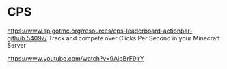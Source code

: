 # CPS
https://www.spigotmc.org/resources/cps-leaderboard-actionbar-github.54097/
Track and compete over Clicks Per Second in your Minecraft Server

https://www.youtube.com/watch?v=9AlpBrF9irY
